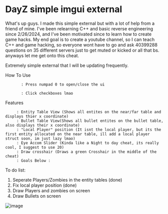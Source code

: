 # DayZ simple imgui external
What's up guys. I made this simple external but with a lot of help from a friend of mine. I've been relearning C++ and basic reverse engineering since 2/26/2024, and I've been motivated since to learn how to create game hacks. My end goal is to create a youtube channel, so I can teach C++ and game hacking, so everyone wont have to go and ask 40399288 questions on 35 different servers just to get muted or kicked or all that bs. anyways let me get onto this cheat.

Extremely simple external that I will be updating frequently. 


How To Use

           : Press numpad 0 to open/close the ui

           : Click checkboxes lmao

Features     
  
         : Entity Table View (Shows all entites on the near/far table and displays thier x coordinate)
         : Bullet Table View(Shows all bullet entites on the bullet table, also displays their x coordinate)
         : "Local Player" position (It isnt the local player, but its the first entity allocated on the near table, ill add a local player struct soon, im just lazy lmao)
         : Eye Accom Slider (Kinda like a Night to day cheat, its really cool, I suggest to use 20)
         : Draw crosshair (Draws a green Crosshair in the middle of the cheat)
         : Goals Below : 
To do list:
1. Seperate Players/Zombies in the entity tables (done)
2. Fix local player position (done)
4. Draw Players and zombies on screen
5. Draw Bullets on screen


![image](https://github.com/PointerToObject/DayZExternal_Imgui/assets/164882065/c154a24f-e075-40f9-98f4-12c5da3efa8a)

